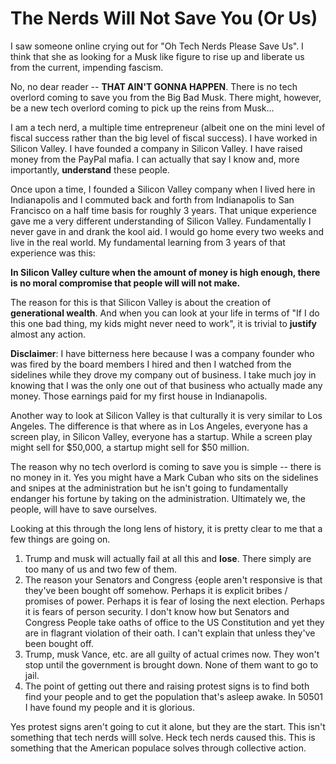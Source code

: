 # The Nerds Will Not Save You (Or Us)

I saw someone online crying out for "Oh Tech Nerds Please Save Us".  I think that she as looking for a Musk like figure to rise up and liberate us from the current, impending fascism.

No, no dear reader -- **THAT AIN'T GONNA HAPPEN**.  There is no tech overlord coming to save you from the Big Bad Musk.  There might, however, be a new tech overlord coming to pick up the reins from Musk...

I am a tech nerd, a multiple time entrepreneur (albeit one on the mini level of fiscal success rather than the big level of fiscal success).  I have worked in Silicon Valley.  I have founded a company in Silicon Valley.  I have raised money from the PayPal mafia.  I can actually that say I know and, more importantly, **understand** these people.

Once upon a time,  I founded a Silicon Valley company when I lived here in Indianapolis and I commuted back and forth from Indianapolis to San Francisco on a half time basis for roughly 3 years.  That unique experience gave me a very different understanding of Silicon Valley.  Fundamentally I never gave in and drank the kool aid.  I would go home every two weeks and live in the real world.  My fundamental learning from 3 years of that experience was this:

**In Silicon Valley culture when the amount of money is high enough, there is no moral compromise that people will will not make.**

The reason for this is that Silicon Valley is about the creation of **generational wealth**.  And when you can look at your life in terms of "If I do this one bad thing, my kids might never need to work", it is trivial to **justify** almost any action.

**Disclaimer**: I have bitterness here because I was a company founder who was fired by the board members I hired and then I watched from the sidelines while they drove my company out of business.  I take much joy in knowing that I was the only one out of that business who actually made any money.  Those earnings paid for my first house in Indianapolis.

Another way to look at Silicon Valley is that culturally it is very similar to Los Angeles.  The difference is that where as in Los Angeles, everyone has a screen play, in Silicon Valley, everyone has a startup.  While a screen play might sell for $50,000, a startup might sell for $50 million.

The reason why no tech overlord is coming to save you is simple -- there is no money in it.  Yes you might have a Mark Cuban who sits on the sidelines and snipes at the administration but he isn't going to fundamentally endanger his fortune by taking on the administration.  Ultimately we, the people, will have to save ourselves.

Looking at this through the long lens of history, it is pretty clear to me that a few things are going on.

1. Trump and musk will actually fail at all this and **lose**. There simply are too many of us and two few of them.
2. The reason your Senators and Congress {eople aren't responsive is that they've been bought off somehow. Perhaps it is explicit bribes / promises of power.  Perhaps it is fear of losing the next election.  Perhaps it is fears of person security.  I don't know how but Senators and Congress People take oaths of office to the US Constitution and yet they are in flagrant violation of their oath. I can't explain that unless they've been bought off. 
3. Trump, musk Vance, etc. are all guilty of actual crimes now. They won't stop until the government is brought down. None of them want to go to jail. 
4. The point of getting out there and raising protest signs is to find both find your people and to get the population that's asleep awake. In 50501 I have found my people and it is glorious. 

Yes protest signs aren't going to cut it alone, but they are the start. This isn't something that tech nerds willl solve. Heck tech nerds caused this. This is something that the American populace solves through collective action.
